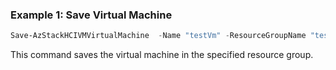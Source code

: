 ### Example 1: Save Virtual Machine 
```powershell
Save-AzStackHCIVMVirtualMachine  -Name "testVm" -ResourceGroupName "test-rg"

```
This command saves the virtual machine in the specified resource group. 